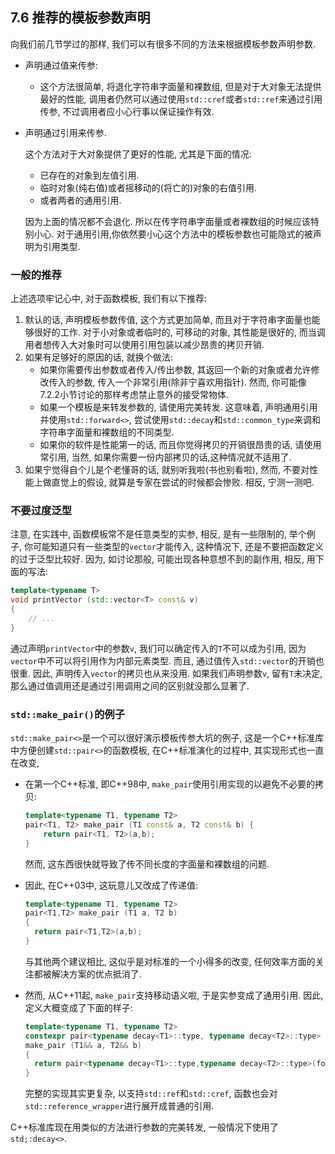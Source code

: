 ## 7.6 推荐的模板参数声明

向我们前几节学过的那样, 我们可以有很多不同的方法来根据模板参数声明参数.

- 声明通过值来传参:

  - 这个方法很简单, 将退化字符串字面量和裸数组, 但是对于大对象无法提供最好的性能, 调用者仍然可以通过使用`std::cref`或者`std::ref`来通过引用传参, 不过调用者应小心行事以保证操作有效.

- 声明通过引用来传参.

  这个方法对于大对象提供了更好的性能, 尤其是下面的情况:

  - 已存在的对象到左值引用.
  - 临时对象(纯右值)或者摇移动的(将亡的)对象的右值引用.
  - 或者两者的通用引用.

  因为上面的情况都不会退化. 所以在传字符串字面量或者裸数组的时候应该特别小心. 对于通用引用,你依然要小心这个方法中的模板参数也可能隐式的被声明为引用类型.



### 一般的推荐

上述选项牢记心中, 对于函数模板, 我们有以下推荐:

1. 默认的话, 声明模板参数传值, 这个方式更加简单, 而且对于字符串字面量也能够很好的工作. 对于小对象或者临时的, 可移动的对象, 其性能是很好的, 而当调用者想传入大对象时可以使用引用包装以减少昂贵的拷贝开销. 
2. 如果有足够好的原因的话, 就换个做法:
   - 如果你需要传出参数或者传入/传出参数, 其返回一个新的对象或者允许修改传入的参数, 传入一个非常引用(除非宁喜欢用指针). 然而, 你可能像7.2.2小节讨论的那样考虑禁止意外的接受常物体.
   - 如果一个模板是来转发参数的, 请使用完美转发. 这意味着, 声明通用引用并使用`std::forward<>`, 尝试使用`std::decay`和`std::common_type`来调和字符串字面量和裸数组的不同类型.
   - 如果你的软件是性能第一的话, 而且你觉得拷贝的开销很昂贵的话, 请使用常引用, 当然, 如果你需要一份内部拷贝的话,这种情况就不适用了.
3. 如果宁觉得自个儿是个老懂哥的话, 就别听我啦(书也别看啦), 然而, 不要对性能上做直觉上的假设, 就算是专家在尝试的时候都会惨败. 相反, 宁测一测吧.



### 不要过度泛型

注意, 在实践中, 函数模板常不是任意类型的实参, 相反, 是有一些限制的, 举个例子, 你可能知道只有一些类型的`vector`才能传入,  这种情况下, 还是不要把函数定义的过于泛型比较好. 因为, 如讨论那般, 可能出现各种意想不到的副作用, 相反, 用下面的写法:

```cpp
template<typename T>
void printVector (std::vector<T> const& v)
{
	// ...
}
```

通过声明`printVector`中的参数`v`, 我们可以确定传入的`T`不可以成为引用, 因为`vector`中不可以将引用作为内部元素类型.  而且, 通过值传入`std::vector`的开销也很重. 因此, 声明传入`vector`的拷贝也从来没用. 如果我们声明参数`v`, 留有`T`未决定, 那么通过值调用还是通过引用调用之间的区别就没那么显著了. 



### `std::make_pair()`的例子

`std::make_pair<>`是一个可以很好演示模板传参大坑的例子, 这是一个C++标准库中方便创建`std::pair<>`的函数模板, 在C++标准演化的过程中, 其实现形式也一直在改变, 

- 在第一个C++标准, 即C++98中, `make_pair`使用引用实现的以避免不必要的拷贝:

  ```cpp
  template<typename T1, typename T2>
  pair<T1, T2> make_pair (T1 const& a, T2 const& b) {
      return pair<T1, T2>(a,b);
  }
  ```

  然而, 这东西很快就导致了传不同长度的字面量和裸数组的问题.

- 因此, 在C++03中, 这玩意儿又改成了传递值:

  ```cpp
  template<typename T1, typename T2>
  pair<T1,T2> make_pair (T1 a, T2 b)
  {
  	return pair<T1,T2>(a,b);
  }
  ```

  与其他两个建议相比, 这似乎是对标准的一个小得多的改变, 任何效率方面的关注都被解决方案的优点抵消了. 

- 然而, 从C++11起, `make_pair`支持移动语义啦, 于是实参变成了通用引用. 因此, 定义大概变成了下面的样子:

  ```cpp
  template<typename T1, typename T2>
  constexpr pair<typename decay<T1>::type, typename decay<T2>::type>
  make_pair (T1&& a, T2&& b)
  {
  	return pair<typename decay<T1>::type,typename decay<T2>::type>(forward<T1>(a),forward<T2>(b));
  }
  ```

  完整的实现其实更复杂, 以支持`std::ref`和`std::cref`, 函数也会对`std::reference_wrapper`进行展开成普通的引用.

C++标准库现在用类似的方法进行参数的完美转发, 一般情况下使用了`std;:decay<>`.



